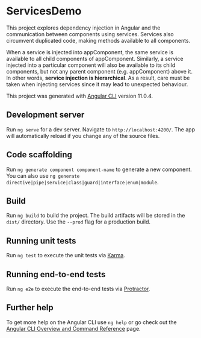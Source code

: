 # ServicesDemo

This project explores dependency injection in Angular and the communication between components using services. Services also circumvent duplicated code, making methods available to all components.

When a service is injected into appComponent, the same service is available to all child components of appComponent. Similarly, a service injected into a particular component will also be available to its child components, but not any parent component (e.g. appComponent) above it. In other words, __service injection is hierarchical__. As a result, care must be taken when injecting services since it may lead to unexpected behaviour.

This project was generated with [Angular CLI](https://github.com/angular/angular-cli) version 11.0.4.

## Development server

Run `ng serve` for a dev server. Navigate to `http://localhost:4200/`. The app will automatically reload if you change any of the source files.

## Code scaffolding

Run `ng generate component component-name` to generate a new component. You can also use `ng generate directive|pipe|service|class|guard|interface|enum|module`.

## Build

Run `ng build` to build the project. The build artifacts will be stored in the `dist/` directory. Use the `--prod` flag for a production build.

## Running unit tests

Run `ng test` to execute the unit tests via [Karma](https://karma-runner.github.io).

## Running end-to-end tests

Run `ng e2e` to execute the end-to-end tests via [Protractor](http://www.protractortest.org/).

## Further help

To get more help on the Angular CLI use `ng help` or go check out the [Angular CLI Overview and Command Reference](https://angular.io/cli) page.
